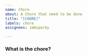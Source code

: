 ```yaml
---
name: Chore
about: A Chore that need to be done
title: "[CHORE]"
labels: chore
assignees: imAsparky

---
```


###  What is the chore?
